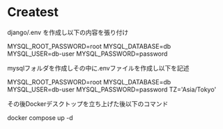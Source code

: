 # Createst

django/.env を作成し以下の内容を張り付け

MYSQL_ROOT_PASSWORD=root
MYSQL_DATABASE=db
MYSQL_USER=db-user
MYSQL_PASSWORD=password



mysqlフォルダを作成しその中に.envファイルを作成し以下を記述

MYSQL_ROOT_PASSWORD=root
MYSQL_DATABASE=db
MYSQL_USER=db-user
MYSQL_PASSWORD=password
TZ='Asia/Tokyo'

その後Dockerデスクトップを立ち上げた後以下のコマンド

docker compose up -d